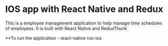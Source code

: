 # IOS app with React Native and Redux

This is a employee management application to help manage time schedules of employees. It is built with React Native and ReduxThunk

**To run the application
    - react-native run-ios
